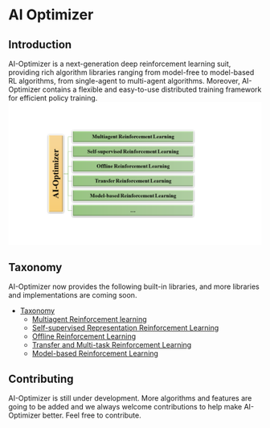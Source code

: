 
# AI Optimizer

## Introduction
AI-Optimizer is a next-generation deep reinforcement learning suit, providing rich algorithm libraries ranging from model-free to model-based RL algorithms, from single-agent to multi-agent algorithms. Moreover, AI-Optimizer contains a flexible and easy-to-use distributed training framework for efficient policy training.
![](./images/AI_Optimizer_overview.png)

## Taxonomy
AI-Optimizer now provides the following built-in libraries, and more libraries and implementations are coming soon.
* [Taxonomy](libraries/index.md)
  * [Multiagent Reinforcement learning](libraries/MARL/content.md)
  * [Self-supervised Representation Reinforcement Learning](libraries/SSRL/content.md)
  * [Offline Reinforcement Learning](libraries/Offline_RL/content.md)
  * [Transfer and Multi-task Reinforcement Learning](libraries/Transfer_RL/content.md)
  * [Model-based Reinforcement Learning](libraries/MBRL/content.md)




##  Contributing
AI-Optimizer is still under development. More algorithms and features are going to be added and we always welcome contributions to help make AI-Optimizer better. Feel free to contribute.



